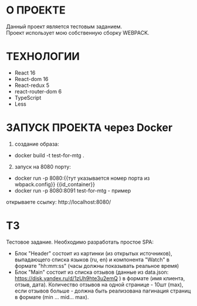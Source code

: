 # О ПРОЕКТЕ <br>
Данный проект является тестовым заданием.<br>
Проект использует мою собственную сборку WEBPACK. 

# ТЕХНОЛОГИИ <br>
- React 16 <br>
- React-dom 16 <br>
- React-redux 5<br>
- react-router-dom 6<br>
- TypeScript <br>
- Less <br>

# ЗАПУСК ПРОЕКТА через Docker <br>
1. создание образа:
- docker build -t test-for-mtg . <br>

2. запуск на 8080 порту: <br>
- docker run -p 8080:{{тут указывается номер порта из wbpack.config}} {{id_container}} <br>
- docker run -p 8080:8091 test-for-mtg - пример

открываете ссылку:
http://localhost:8080/

# ТЗ <br>
Тестовое задание. Необходимо разработать простое SPA:
- Блок "Header" состоит из картинки (из открытых источников), выпадающего списка языков (ru, en) и компонента "Watch" в формате "hh:mm:ss" (часы должны показывать реальное время)
- Блок "Main" состоит из списка отзывов (данные из data.json: https://disk.yandex.ru/d/1zUh9hte3u2emQ ) в формате (имя клиента, отзыв, дата). Количество отзывов на одной странице - 10шт (max), если отзывов больше - должна быть реализована пагинация страниц в формате (min ... mid... max).